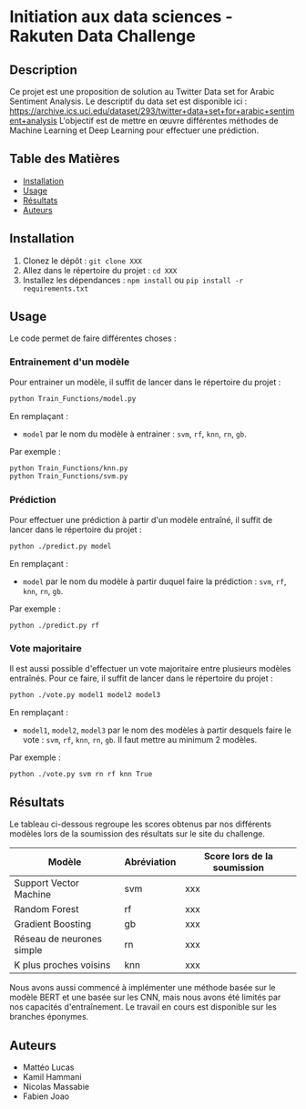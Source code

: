# Initiation aux data sciences - Rakuten Data Challenge

## Description
Ce projet est une proposition de solution au Twitter Data set for Arabic Sentiment Analysis. Le descriptif du data set est disponible ici : https://archive.ics.uci.edu/dataset/293/twitter+data+set+for+arabic+sentiment+analysis 
L'objectif est de mettre en œuvre différentes méthodes de Machine Learning et Deep Learning pour effectuer une prédiction.

## Table des Matières
- [Installation](#installation)
- [Usage](#usage)
- [Résultats](#résultats)
- [Auteurs](#auteurs)

## Installation
1. Clonez le dépôt : `git clone XXX`  
2. Allez dans le répertoire du projet : `cd XXX`  
3. Installez les dépendances : `npm install` ou `pip install -r requirements.txt`  

## Usage
Le code permet de faire différentes choses :
### Entrainement d'un modèle
Pour entrainer un modèle, il suffit de lancer dans le répertoire du projet :
```bash
python Train_Functions/model.py
```
En remplaçant : 
- `model` par le nom du modèle à entrainer : `svm`, `rf`, `knn`, `rn`, `gb`.
  

Par exemple :
```bash
python Train_Functions/knn.py
python Train_Functions/svm.py
```

### Prédiction
Pour effectuer une prédiction à partir d'un modèle entraîné, il suffit de lancer dans le répertoire du projet :
```bash
python ./predict.py model
```
En remplaçant : 
- `model` par le nom du modèle à partir duquel faire la prédiction : `svm`, `rf`, `knn`, `rn`, `gb`.

Par exemple :
```bash
python ./predict.py rf
```

### Vote majoritaire
Il est aussi possible d'effectuer un vote majoritaire entre plusieurs modèles entraînés. Pour ce faire, il suffit de lancer dans le répertoire du projet : 
```bash
python ./vote.py model1 model2 model3
```
En remplaçant : 
- `model1`, `model2`, `model3` par le nom des modèles à partir desquels faire le vote : `svm`, `rf`, `knn`, `rn`, `gb`. Il faut mettre au minimum 2 modèles. 

Par exemple :
```bash
python ./vote.py svm rn rf knn True
```

## Résultats
Le tableau ci-dessous regroupe les scores obtenus par nos différents modèles lors de la soumission des résultats sur le site du challenge.

| Modèle | Abréviation | Score lors de la soumission |
|-----------|-----------|-----------|
| Support Vector Machine  | svm  | xxx |
| Random Forest | rf | xxx |
| Gradient Boosting | gb | xxx |
| Réseau de neurones simple  | rn  | xxx  |
| K plus proches voisins | knn | xxx |  

Nous avons aussi commencé à implémenter une méthode basée sur le modèle BERT et une basée sur les CNN, mais nous avons été limités par nos capacités d'entraînement. Le travail en cours est disponible sur les branches éponymes.

## Auteurs
- Mattéo Lucas
- Kamil Hammani
- Nicolas Massabie
- Fabien Joao